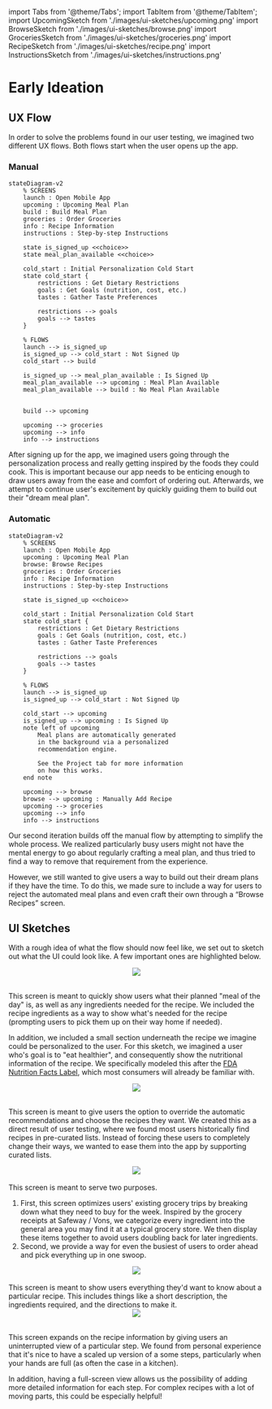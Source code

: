 import Tabs from '@theme/Tabs';
import TabItem from '@theme/TabItem';
import UpcomingSketch from './images/ui-sketches/upcoming.png'
import BrowseSketch from './images/ui-sketches/browse.png'
import GroceriesSketch from './images/ui-sketches/groceries.png'
import RecipeSketch from './images/ui-sketches/recipe.png'
import InstructionsSketch from './images/ui-sketches/instructions.png'

# Early Ideation

## UX Flow

In order to solve the problems found in our user testing, we imagined two different UX flows. Both flows start when the user opens up the app.

### Manual

```mermaid
stateDiagram-v2
    % SCREENS
    launch : Open Mobile App
    upcoming : Upcoming Meal Plan
    build : Build Meal Plan
    groceries : Order Groceries
    info : Recipe Information
    instructions : Step-by-step Instructions

    state is_signed_up <<choice>>
    state meal_plan_available <<choice>>

    cold_start : Initial Personalization Cold Start
    state cold_start {
        restrictions : Get Dietary Restrictions
        goals : Get Goals (nutrition, cost, etc.)
        tastes : Gather Taste Preferences

        restrictions --> goals
        goals --> tastes
    }

    % FLOWS
    launch --> is_signed_up
    is_signed_up --> cold_start : Not Signed Up
    cold_start --> build

    is_signed_up --> meal_plan_available : Is Signed Up
    meal_plan_available --> upcoming : Meal Plan Available
    meal_plan_available --> build : No Meal Plan Available


    build --> upcoming

    upcoming --> groceries
    upcoming --> info
    info --> instructions
```

After signing up for the app, we imagined users going through the personalization process and really getting inspired by the foods they could cook. This is important because our app needs to be enticing enough to draw users away from the ease and comfort of ordering out. Afterwards, we attempt to continue user's excitement by quickly guiding them to build out their "dream meal plan".

### Automatic

```mermaid
stateDiagram-v2
    % SCREENS
    launch : Open Mobile App
    upcoming : Upcoming Meal Plan
    browse: Browse Recipes
    groceries : Order Groceries
    info : Recipe Information
    instructions : Step-by-step Instructions

    state is_signed_up <<choice>>

    cold_start : Initial Personalization Cold Start
    state cold_start {
        restrictions : Get Dietary Restrictions
        goals : Get Goals (nutrition, cost, etc.)
        tastes : Gather Taste Preferences

        restrictions --> goals
        goals --> tastes
    }

    % FLOWS
    launch --> is_signed_up
    is_signed_up --> cold_start : Not Signed Up

    cold_start --> upcoming
    is_signed_up --> upcoming : Is Signed Up
    note left of upcoming
        Meal plans are automatically generated
        in the background via a personalized
        recommendation engine.

        See the Project tab for more information
        on how this works.
    end note

    upcoming --> browse
    browse --> upcoming : Manually Add Recipe
    upcoming --> groceries
    upcoming --> info
    info --> instructions
```

Our second iteration builds off the manual flow by attempting to simplify the whole process. We realized particularly busy users might not have the mental energy to go about regularly crafting a meal plan, and thus tried to find a way to remove that requirement from the experience.

However, we still wanted to give users a way to build out their dream plans if they have the time. To do this, we made sure to include a way for users to reject the automated meal plans and even craft their own through a “Browse Recipes” screen.

## UI Sketches

With a rough idea of what the flow should now feel like, we set out to sketch out what the UI could look like. A few important ones are highlighted below.

<Tabs>
    <TabItem value="Upcoming Meal Plan">
        <div align="center">
            <img src={UpcomingSketch} style={{ "height": "40vh" }} />
        </div>
        <br />
        <p>
            This screen is meant to quickly show users what their planned "meal of the day" is, as well as any ingredients needed for the recipe. We included the recipe ingredients as a way to show what's needed for the recipe (prompting users to pick them up on their way home if needed).
        </p>
        <p>
            In addition, we included a small section underneath the recipe we imagine could be personalized to the user. For this sketch, we imagined a user who's goal is to "eat healthier", and consequently show the nutritional information of the recipe. We specifically modeled this after the <a href="https://www.fda.gov/food/new-nutrition-facts-label/how-understand-and-use-nutrition-facts-label">FDA Nutrition Facts Label</a>, which most consumers will already be familiar with.
        </p>
    </TabItem>
    <TabItem value="Browse Recipes">
        <div align="center">
            <img src={BrowseSketch} style={{ "height": "40vh" }} />
        </div>
        <br />
        <p>
        This screen is meant to give users the option to override the automatic recommendations and choose the recipes they want. We created this as a direct result of user testing, where we found most users historically find recipes in pre-curated lists. Instead of forcing these users to completely change their ways, we wanted to ease them into the app by supporting curated lists.
        </p>
    </TabItem>
    <TabItem value="Order Groceries">
        <div align="center">
            <img src={GroceriesSketch} style={{ "height": "40vh" }} />
        </div>
        <br />
        This screen is meant to serve two purposes.
        <ol>
        <li>
            First, this screen optimizes users' existing grocery trips by breaking down what they need to buy for the week. Inspired by the grocery receipts at Safeway / Vons, we categorize every ingredient into the general area you may find it at a typical grocery store. We then display these items together to avoid users doubling back for later ingredients.
        </li>
        <li>
            Second, we provide a way for even the busiest of users to order ahead and pick everything up in one swoop.
        </li>
        </ol>
    </TabItem>
    <TabItem value="Recipe Information">
        <div align="center">
            <img src={RecipeSketch} style={{ "height": "40vh" }} />
        </div>
        <br />
        This screen is meant to show users everything they'd want to know about a particular recipe. This includes things like a short description, the ingredients required, and the directions to make it.
    </TabItem>
    <TabItem value="Step-by-step Instructions">
        <div align="center">
            <img src={InstructionsSketch} style={{ "height": "40vh" }} />
        </div>
        <br />
        <p>
            This screen expands on the recipe information by giving users an uninterrupted view of a particular step. We found from personal experience that it's nice to have a scaled up version of a some steps, particularly when your hands are full (as often the case in a kitchen).
        </p>
        <p>
            In addition, having a full-screen view allows us the possibility of adding more detailed information for each step. For complex recipes with a lot of moving parts, this could be especially helpful!
        </p>
    </TabItem>

</Tabs>
